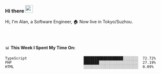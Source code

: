 ### Hi there <img src="https://media.giphy.com/media/hvRJCLFzcasrR4ia7z/giphy.gif" width="25px">

<!-- ![visitors](https://visitor-badge.glitch.me/badge?page_id=dislfyer.dislfyer) -->

Hi, I'm Alan, a Software Engineer, 🏠 Now live in Tokyo/Suzhou.

<br/>
<br/>

📊 **This Week I Spent My Time On:**


<!--START_SECTION:waka-->

```text
TypeScript                          ██████████████████░░░░░░░  72.72%
PHP                                 ███████░░░░░░░░░░░░░░░░░░  27.19%
HTML                                ░░░░░░░░░░░░░░░░░░░░░░░░░  0.09%
```

<!--END_SECTION:waka-->

<!--
**About Me:**
 -->
